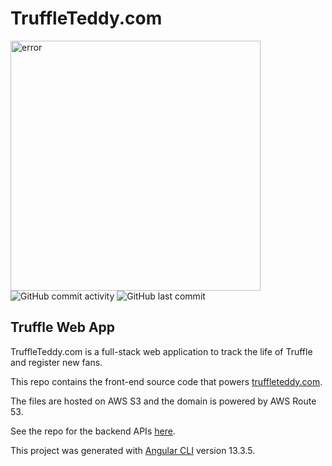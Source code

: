 
# TruffleTeddy.com 
<img width="400" alt="error" src="https://static.vecteezy.com/system/resources/previews/002/063/138/non_2x/cartoon-cute-dogs-with-big-bone-vector.jpg">
<img alt="GitHub commit activity" src="https://img.shields.io/github/commit-activity/m/aaroncorona/Truffle-App-Frontend">
<img alt="GitHub last commit" src="https://img.shields.io/github/last-commit/aaroncorona/Truffle-App-Frontend">


## Truffle Web App 

TruffleTeddy.com is a full-stack web application to track the life of Truffle and register new fans.

This repo contains the front-end source code that powers <a href = 'http://truffleteddy.com.s3-website-us-west-1.amazonaws.com/' target = "_blank">truffleteddy.com</a>. 

The files are hosted on AWS S3 and the domain is powered by AWS Route 53.

See the repo for the backend APIs [here](https://github.com/aaroncorona/Truffle-App-Backend).

This project was generated with [Angular CLI](https://github.com/angular/angular-cli) version 13.3.5.
